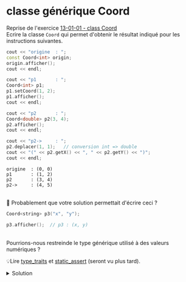 # classe générique Coord 

Reprise de l'exercice [13-01-01 - class Coord](13-01-01%20-%20class%20Coord.md)<br>
Ecrire la classe `Coord` qui permet d'obtenir le résultat indiqué pour les instructions suivantes.

~~~cpp
cout << "origine  : ";
const Coord<int> origin;
origin.afficher();
cout << endl;

cout << "p1       : ";
Coord<int> p1;
p1.setCoord(1, 2);
p1.afficher();
cout << endl;

cout << "p2       : ";
Coord<double> p2(3, 4);
p2.afficher();
cout << endl;

cout << "p2->     : ";
p2.deplacer(1, 1);   // conversion int => double
cout << "(" << p2.getX() << ", " << p2.getY() << ")";
cout << endl;
~~~

~~~
origine  : (0, 0)
p1       : (1, 2)
p2       : (3, 4)
p2->     : (4, 5)
~~~

<br>
🤔 Probablement que votre solution permettait d'écrire ceci ?

~~~cpp
Coord<string> p3("x", "y");

p3.afficher();  // p3 : (x, y)
~~~

<br>
Pourrions-nous restreinde le type générique utilisé à des valeurs numériques ?

💡Lire [type_traits](https://cplusplus.com/reference/type_traits/) et [static_assert](https://en.cppreference.com/w/cpp/language/static_assert) (seront vu plus tard).

<details>
<summary>Solution</summary>

~~~cpp
#include <iostream>
#include <type_traits>
#include <vector>
using namespace std;

//------------------------------------------------------------
template <typename T>
class Coord {
public:
   Coord()           : Coord(T(), T()) {};
   Coord(T x, T y)   : x(x), y(y)      {};

   void  setCoord(T x, T y);
   T getX() const { return x; }
   T getY() const { return y; }

   void deplacer(T dx, T dy);
   void afficher() const;

private:
   static_assert(std::is_arithmetic<T>::value, "T is not an arithmetic value");
   T x;
   T y;
   T z;
};

//------------------------------------------------------------
int main() {

   cout << "origine  : ";
   const Coord<int> origin;
   origin.afficher();
   cout << endl;

   cout << "p1       : ";
   Coord<int> p1;
   p1.setCoord(1, 2);
   p1.afficher();
   cout << endl;

   cout << "p2       : ";
   Coord<double> p2(3, 4);
   p2.afficher();
   cout << endl;

   cout << "p2->     : ";
   p2.deplacer(1, 1);            // conversion int => double
   cout << "(" << p2.getX() << ", " << p2.getY() << ")";
   cout << endl;

   cout << "p3       : ";
   Coord<string> p3("x", "y");   // ne compile pas
   p3.afficher();
   cout << endl;
}

//------------------------------------------------------------
template <typename T>
void Coord<T>::setCoord(T x, T y) {
   this->x = x;
   this->y = y;
}

//------------------------------------------------------------
template <typename T>
void Coord<T>::deplacer(T dx, T dy) {
   this->x += dx;
   this->y += dy;
}

//------------------------------------------------------------
template <typename T>
void Coord<T>::afficher() const {
   cout << "(" << this->x << ", " << this->y << ")";
}
~~~

</details>
